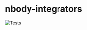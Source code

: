 # nbody-integrators

![Tests](https://github.com/richard17a/nbody-integrators/actions/workflows/python-app.yml/badge.svg)

